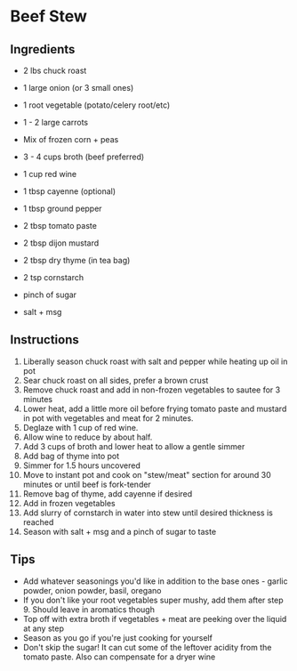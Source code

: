 # Beef Stew

## Ingredients

- 2 lbs chuck roast
- 1 large onion (or 3 small ones)
- 1 root vegetable (potato/celery root/etc)
- 1 - 2 large carrots
- Mix of frozen corn + peas

- 3 - 4 cups broth (beef preferred)
- 1 cup red wine

- 1 tbsp cayenne (optional)
- 1 tbsp ground pepper
- 2 tbsp tomato paste
- 2 tbsp dijon mustard
- 2 tbsp dry thyme (in tea bag)
- 2 tsp cornstarch
- pinch of sugar
- salt + msg

## Instructions

1. Liberally season chuck roast with salt and pepper while heating up oil in pot
2. Sear chuck roast on all sides, prefer a brown crust
3. Remove chuck roast and add in non-frozen vegetables to sautee for 3 minutes
4. Lower heat, add a little more oil before frying tomato paste and mustard in pot with vegetables and meat for 2 minutes.
5. Deglaze with 1 cup of red wine.
6. Allow wine to reduce by about half.
7. Add 3 cups of broth and lower heat to allow a gentle simmer
8. Add bag of thyme into pot
9. Simmer for 1.5 hours uncovered
10. Move to instant pot and cook on "stew/meat" section for around 30 minutes or until beef is fork-tender
11. Remove bag of thyme, add cayenne if desired 
12. Add in frozen vegetables
13. Add slurry of cornstarch in water into stew until desired thickness is reached
14. Season with salt + msg and a pinch of sugar to taste

## Tips

- Add whatever seasonings you'd like in addition to the base ones - garlic powder, onion powder, basil, oregano
- If you don't like your root vegetables super mushy, add them after step 9. Should leave in aromatics though
- Top off with extra broth if vegetables + meat are peeking over the liquid at any step
- Season as you go if you're just cooking for yourself
- Don't skip the sugar! It can cut some of the leftover acidity from the tomato paste. Also can compensate for a dryer wine
